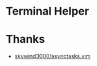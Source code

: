 # Terminal Helper


# Thanks

- [skywind3000/asynctasks.vim](https://github.com/skywind3000/asynctasks.vim)

